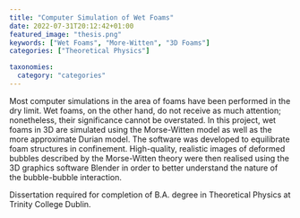 ```yaml
---
title: "Computer Simulation of Wet Foams"
date: 2022-07-31T20:12:42+01:00
featured_image: "thesis.png"
keywords: ["Wet Foams", "More-Witten", "3D Foams"]
categories: ["Theoretical Physics"]

taxonomies:
  category: "categories"
---
```


Most computer simulations in the area of foams have been performed in the dry limit. Wet foams, on the other hand, do not receive as much attention; nonetheless, their significance cannot be overstated. In this project, wet foams in 3D are simulated using the Morse-Witten model as well as the more approximate Durian model. The software was developed to equilibrate foam structures in confinement. High-quality, realistic images of deformed bubbles described by the Morse-Witten theory were then realised using the 3D graphics software Blender in order to better understand the nature of the bubble-bubble interaction.

Dissertation required for completion of B.A. degree in Theoretical Physics at Trinity College Dublin.

